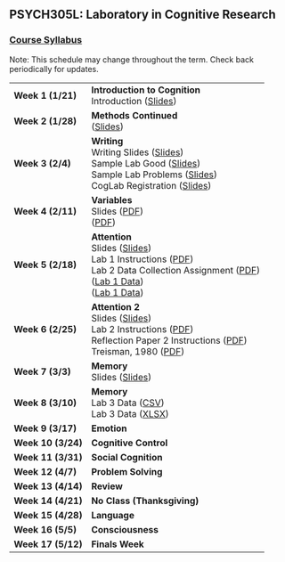 ## PSYCH305L: Laboratory in Cognitive Research
### <a href="https://marcuscappiello.github.io/teaching/PSYC305L/Spring2020/PSYC305L_Syllabus_Spring2020.pdf" target="blank">Course Syllabus</a> 

Note: This schedule may change throughout the term. Check back periodically for updates.

<table>
  <tbody>
    
  <tr><td><strong>Week 1 (1/21)</strong>  </td><td>  <strong>Introduction to Cognition</strong> 
                                    <br>Introduction (<a href="https://marcuscappiello.github.io/teaching/PSYC305L/Spring2020/Slides/PSYC305L_Lecture1.pdf" target="blank">Slides</a>)

  <tr><td><strong>Week 2 (1/28)  </strong></td><td><strong>Methods Continued</strong>
  <br>(<a href="https://marcuscappiello.github.io/teaching/PSYC305L/Spring2020/Slides/PSYC305L_Lecture2_Hyp.pdf" target="blank">Slides</a>)
  
  <tr><td><strong>Week 3 (2/4)  </strong></td><td><strong>Writing</strong>  
  <br> Writing Slides (<a href="https://marcuscappiello.github.io/teaching/PSYC305L/Spring2020/Slides/PSYC305L_Lecture3_Writing.pdf" target="blank">Slides</a>)
  <br> Sample Lab Good (<a href="https://marcuscappiello.github.io/teaching/PSYC305L/Spring2020/Slides/SampleLab_good.docx" target="blank">Slides</a>)
  <br> Sample Lab Problems (<a href="https://marcuscappiello.github.io/teaching/PSYC305L/Spring2020/Slides/SampleLab_Problems.docx" target="blank">Slides</a>)
  <br> CogLab Registration (<a href="https://marcuscappiello.github.io/teaching/PSYC305L/Spring2020/Slides/CogLab_Registration.docx" target="blank">Slides</a>)
  
  <tr><td><strong>Week 4 (2/11)  </strong></td><td><strong>Variables</strong>
    <br> Slides (<a href="https://marcuscappiello.github.io/teaching/PSYC305L/Spring2020/Slides/PSYC305L_Lecture5_Attention.pdf" target="blank">PDF</a>)
  <br> (<a href="https://marcuscappiello.github.io/teaching/PSYC305L/Spring2020/Slides/PSYC305L_Lecture5_Attention.pdf" target="blank">PDF</a>)
  <tr><td><strong>Week 5 (2/18)  </strong></td><td><strong>Attention</strong>
    <br> Slides (<a href="https://marcuscappiello.github.io/teaching/PSYC305L/Spring2020/Slides/PSYC305L_Lecture3_Writing.pdf" target="blank">Slides</a>)
     <br> Lab 1 Instructions (<a href="https://marcuscappiello.github.io/teaching/PSYC305L/Spring2020/PSYC305L_Spring2020_Lab1_Instructions.pdf" target="blank">PDF</a>)
    <br> Lab 2 Data Collection Assignment (<a href="https://marcuscappiello.github.io/teaching/PSYC305L/Spring2020/PSYC305L_Spring2020_Lab2DataCollection.pdf" target="blank">PDF</a>)
    <br> (<a href="https://marcuscappiello.github.io/teaching/PSYC305L/Spring2020/PSYC305L_Spring2020_Lab1_Data2.csv" target="blank">Lab 1 Data</a>)
    <br> (<a href="https://marcuscappiello.github.io/teaching/PSYC305L/Spring2020/PSYC305L_Spring2020_Lab1_Data2.xlsx" target="blank">Lab 1 Data</a>)
  <tr><td><strong>Week 6 (2/25)  </strong></td><td><strong>Attention 2</strong>
    <br> Slides (<a href="https://marcuscappiello.github.io/teaching/PSYC305L/Spring2020/Slides/PSYC305L_Lecture6_IntroductionSection.pdf" target="blank">Slides</a>)
    <br> Lab 2 Instructions (<a href="https://marcuscappiello.github.io/teaching/PSYC305L/Spring2020/PSYC305L_S20_Lab2.pdf" target="blank">PDF</a>)
    <br> Reflection Paper 2 Instructions (<a href="https://marcuscappiello.github.io/teaching/PSYC305L/Spring2020/PSYC305L_S20_ReflectionPaper2.pdf" target="blank">PDF</a>)
    <br> Treisman, 1980 (<a href="https://marcuscappiello.github.io/teaching/PSYC305L/Spring2020/1980_Treisman.pdf" target="blank">PDF</a>)
    
  <tr><td><strong>Week 7 (3/3)  </strong></td><td><strong>Memory</strong>
  <br> Slides (<a href="https://marcuscappiello.github.io/teaching/PSYC305L/Spring2020/Slides/PSYC305L_Lecture7_Memory.pdf" target="blank">Slides</a>)
  
  <tr><td><strong>Week 8 (3/10)  </strong></td><td><strong>Memory</strong>
  <br> Lab 3 Data (<a href="https://marcuscappiello.github.io/teaching/PSYC305L/Spring2020/PSYC305L_S20_MemoryCapacity.csv" target="blank">CSV</a>)
  <br> Lab 3 Data (<a href="https://marcuscappiello.github.io/teaching/PSYC305L/Spring2020/PSYC305L_S20_MemoryCapacity.xlsx" target="blank">XLSX</a>)
  
  <tr><td><strong>Week 9 (3/17)  </strong></td><td><strong>Emotion</strong>
  <tr><td><strong>Week 10 (3/24) </strong></td><td><strong>Cognitive Control</strong>
  <tr><td><strong>Week 11 (3/31) </strong></td><td><strong>Social Cognition</strong>
  <tr><td><strong>Week 12 (4/7) </strong></td><td><strong>Problem Solving</strong>
  <tr><td><strong>Week 13 (4/14) </strong></td><td><strong>Review</strong></td></tr>
  <tr><td><strong>Week 14 (4/21) </strong></td><td><strong>No Class (Thanksgiving)</strong></td></tr>
  <tr><td><strong>Week 15 (4/28) </strong></td><td><strong>Language</strong>
  <tr><td><strong>Week 16 (5/5) </strong></td><td><strong>Consciousness</strong>
  <tr><td><strong>Week 17 (5/12) </strong></td><td><strong>Finals Week</strong>
  </td></tr>
  
